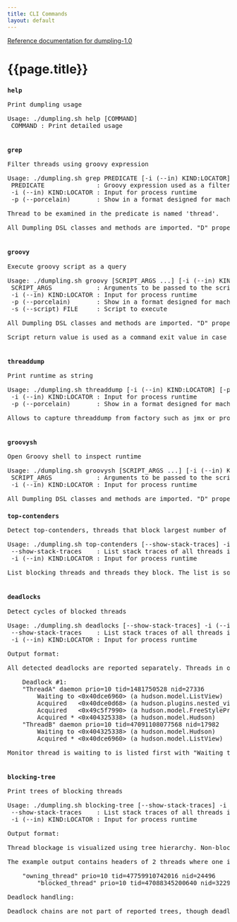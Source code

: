 ```yaml
---
title: CLI Commands
layout: default
---
```

[Reference documentation for dumpling-1.0](.)
# {{page.title}}
### `help`

<pre style='word-wrap: break-word'>
Print dumpling usage

Usage: ./dumpling.sh help [COMMAND]
 COMMAND : Print detailed usage

</pre>
### `grep`

<pre style='word-wrap: break-word'>
Filter threads using groovy expression

Usage: ./dumpling.sh grep PREDICATE [-i (--in) KIND:LOCATOR] [-p (--porcelain)]
 PREDICATE              : Groovy expression used as a filtering criteria
 -i (--in) KIND:LOCATOR : Input for process runtime
 -p (--porcelain)       : Show in a format designed for machine consumption

Thread to be examined in the predicate is named 'thread'.

All Dumpling DSL classes and methods are imported. "D" property is exposed to access useful data/functions.

</pre>
### `groovy`

<pre style='word-wrap: break-word'>
Execute groovy script as a query

Usage: ./dumpling.sh groovy [SCRIPT_ARGS ...] [-i (--in) KIND:LOCATOR] [-p (--porcelain)] [-s (--script) FILE]
 SCRIPT_ARGS            : Arguments to be passed to the script
 -i (--in) KIND:LOCATOR : Input for process runtime
 -p (--porcelain)       : Show in a format designed for machine consumption
 -s (--script) FILE     : Script to execute

All Dumpling DSL classes and methods are imported. "D" property is exposed to access useful data/functions.

Script return value is used as a command exit value in case it is an Integer or Boolean.

</pre>
### `threaddump`

<pre style='word-wrap: break-word'>
Print runtime as string

Usage: ./dumpling.sh threaddump [-i (--in) KIND:LOCATOR] [-p (--porcelain)]
 -i (--in) KIND:LOCATOR : Input for process runtime
 -p (--porcelain)       : Show in a format designed for machine consumption

Allows to capture threaddump from factory such as jmx or process for later analysis.

</pre>
### `groovysh`

<pre style='word-wrap: break-word'>
Open Groovy shell to inspect runtime

Usage: ./dumpling.sh groovysh [SCRIPT_ARGS ...] [-i (--in) KIND:LOCATOR]
 SCRIPT_ARGS            : Arguments to be passed to the script
 -i (--in) KIND:LOCATOR : Input for process runtime

All Dumpling DSL classes and methods are imported. "D" property is exposed to access useful data/functions.
</pre>
### `top-contenders`

<pre style='word-wrap: break-word'>
Detect top-contenders, threads that block largest number of other threads

Usage: ./dumpling.sh top-contenders [--show-stack-traces] -i (--in) KIND:LOCATOR
 --show-stack-traces    : List stack traces of all threads involved
 -i (--in) KIND:LOCATOR : Input for process runtime

List blocking threads and threads they block. The list is sorted by the number of blocked threads.

</pre>
### `deadlocks`

<pre style='word-wrap: break-word'>
Detect cycles of blocked threads

Usage: ./dumpling.sh deadlocks [--show-stack-traces] -i (--in) KIND:LOCATOR
 --show-stack-traces    : List stack traces of all threads involved
 -i (--in) KIND:LOCATOR : Input for process runtime

Output format:

All detected deadlocks are reported separately. Threads in one deadlock are reported with all related locks.

    Deadlock #1:
    "ThreadA" daemon prio=10 tid=1481750528 nid=27336
        Waiting to <0x40dce6960> (a hudson.model.ListView)
        Acquired   <0x40dce0d68> (a hudson.plugins.nested_view.NestedView)
        Acquired   <0x49c5f7990> (a hudson.model.FreeStyleProject)
        Acquired * <0x404325338> (a hudson.model.Hudson)
    "ThreadB" daemon prio=10 tid=47091108077568 nid=17982
        Waiting to <0x404325338> (a hudson.model.Hudson)
        Acquired * <0x40dce6960> (a hudson.model.ListView)

Monitor thread is waiting to is listed first with "Waiting to" label, acquired monitor that block other thread's progress is highlighted using '*'.

</pre>
### `blocking-tree`

<pre style='word-wrap: break-word'>
Print trees of blocking threads

Usage: ./dumpling.sh blocking-tree [--show-stack-traces] -i (--in) KIND:LOCATOR
 --show-stack-traces    : List stack traces of all threads involved
 -i (--in) KIND:LOCATOR : Input for process runtime

Output format:

Thread blockage is visualized using tree hierarchy. Non-blocked threads are the roots of tree hierarchies where parent-child relationship represents blocking-blocked situation. Leaves of such trees represents blocked but not blocking threads. Only either blocked or blocking threads are reported.

The example output contains headers of 2 threads where one is owning on monitor and the other is blocked trying to acquire it:

    "owning_thread" prio=10 tid=47759910742016 nid=24496
        "blocked_thread" prio=10 tid=47088345200640 nid=32297

Deadlock handling:

Deadlock chains are not part of reported trees, though deadlocked threads are considered as potential blocking roots. In such case only non-deadlocked threads are reported as blocked children. Full deadlock report is presented under blocking trees.

</pre>
